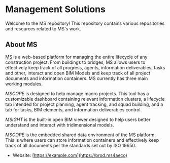 # Management Solutions

Welcome to the MS repository! This repository contains various repositories and resources related to MS's work.

## About MS

[MS](https://prod.ms4aeco) is a web-based platform for managing the entire lifecycle of any construction project. From buildings to bridges, MS allows users to effectively keep track of all progress, agents, information deliverables, tasks and other, interact and open BIM Models and keep track of all project documents and information containers.
MS currently has three main working modules. 

_MSCOPE_ is designed to help manage macro projects. This tool has a customizable dashboard containing relevant information clusters, a lifecycle tab intended for project planning, agent tracking, and squad building, and a tab for tasks, BIM elements, and information deliverables control.

_MSIGHT_ is the built-in open BIM viewer designed to help users better understand and interact with tridimensional models.

_MSCOPE_ is the embedded shared data environment of the MS platform. This is where users can store information containers and effectively keep track of all documents per the standards set out by ISO 19650.

- Website: [https://example.com](https://prod.ms4aeco)

